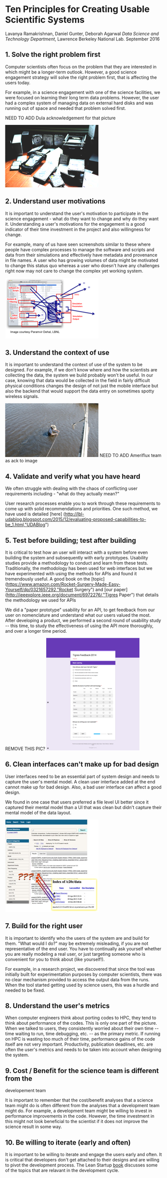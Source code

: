 # Ten Principles for Creating Usable Scientific Systems

Lavanya Ramakrishnan, Daniel Gunter, Deborah Agarwal 
*Data Science and Technology Department*, 
Lawrence Berkeley National Lab. 
September 2016


## 1. Solve the right problem first

Computer scientists often focus on the problem that they are
interested in which might be a longer-term outlook. However, a good
science engagement strategy will solve the right problem first, that
is affecting the users today.

For example, in a science engagement with one of the science
facilities, we were focused on learning their long term data
problems. However, the user had a complex system of managing data on
external hard disks and was running out of space and needed that
problem solved first.

NEED TO ADD Dula acknowledgement for that picture 

![](img/storage-small.png)

## 2. Understand user motivations

It is important to understand the user's motivation to participate in
the science engagement - what do they want to change and why do they
want it. Understanding a user's motivations for the engagement is a
good indicator of their time investment in the project and also
willingness for change.

For example, many of us have seen screenshots similar to these where
 people have complex processes to manage the software and scripts and
 data from their simulations and effectively have metadata and
 provenance in file names. A user who has growing volumes of data
 might be motivated to change this status quo whereas a user who
 doesn't have any challenges right now may not care to change the
 complex yet working system.

![](img/process-small.png)
    
## 3. Understand the context of use

It is important to understand the context of use of the system to be
designed. For example, if we don't know where and how the scientists
are collecting the data, the system we build probably won't be
useful. In our case, knowing that data would be collected in the field
in fairly difficult physical conditions changes the design of not just
the mobile interface but also the backend that would support the data
entry on sometimes spotty wireless signals.


![](img/context-small.png) NEED TO ADD Ameriflux team as ack to image 


## 4. Validate and verify what you have heard

We often struggle with dealing with the chaos of conflicting user
requirements including - "what do they actually mean?"

User research processes enable you to work through these requirements
to come up with solid recommendations and priorities. One such method,
we have used is detailed [here]
(http://lbl-udablog.blogspot.com/2015/12/evaluating-proposed-capabilities-to-be_1.html,"UDABlog")

    
## 5. Test before building; test after building

It is critical to test how an user will interact with a system before
even building the system and subsequently with early
prototypes. Usability studies provide a methodology to conduct and
learn from these tests. Traditionally, the methodology has been used
for web interfaces but we have experimented with using the methods for
APIs and found it tremendously useful. A good book on the [topic]
(https://www.amazon.com/Rocket-Surgery-Made-Easy-Yourself/dp/0321657292,"Rocket
Surgery") and [our
paper](http://ieeexplore.ieee.org/document/6972276/,"Tigres Paper")
that details the methodology we used for APIs

We did a "paper prototype" usability for an API, to get feedback
from our user on nomenclature and understand what our users valued
the most. After developing a product, we performed a second round of
usability study -- this time, to study the effectiveness of using
the API more thoroughly, and over a longer time period.


REMOVE THIS PIC? 
![](img/tigres-feedback-small.png)

## 6.  Clean interfaces can't make up for bad design

User interfaces need to be an essential part of system design and
needs to capture the user's mental model. A clean user interface added
at the end cannot make up for bad design. Also, a bad user interface
can affect a good design.

We found in one case that users preferred a file level UI better since
it captured their mental model than a UI that was clean but didn't
capture their mental model of the data layout.

![](img/mental-model-small.jpg)

## 7. Build for the right user

It is important to identify who the users of the system are and build
for them. "What would I do?" may be extremely misleading, if you are
not representative of the end user. You have to continually ask
yourself whether you are really modeling a real user, or just
targeting someone who is convenient for you to think about (like
yourself!).

For example, in a research project, we discovered that since the tool
was initially built for experimentation purposes by computer
scientists, there was no clear mechanism provided to access the output
data from the runs. When the tool started getting used by science
users, this was a hurdle and needed to be fixed.

## 8. Understand the user's metrics

When computer engineers think about porting codes to HPC, they tend to
think about performance of the codes. This is only one part of the
picture. When we talked to users, they consistently worried about
their own time -- time waiting to run, time debugging, etc. -- as the
primary metric. If running on HPC is wasting too much of their time,
performance gains of the code itself are not very
important. Productivity, publication deadlines, etc. are often the
user's metrics and needs to be taken into account when designing the
system.

## 9. Cost / Benefit for the science team is different from the
   developement team 

It is important to remember that the cost/benefit analyses that a
science team might do is often different from the analyses that a
development team might do. For example, a development team might be
willing to invest in performance improvements in the code. However,
the time investment in this might not look beneficial to the scientist
if it does not improve the science result in some way.


## 10. Be willing to iterate (early and often)

It is important to be willing to iterate and engage the users early
and often. It is critical that developers don't get attached to their
designs and are willing to pivot the development process. The Lean
Startup
[book](https://www.amazon.com/Lean-Startup-Entrepreneurs-Continuous-Innovation-ebook/dp/B004J4XGN6,LeanStartup)
discusses some of the topics that are relavant in the development
cycle.

